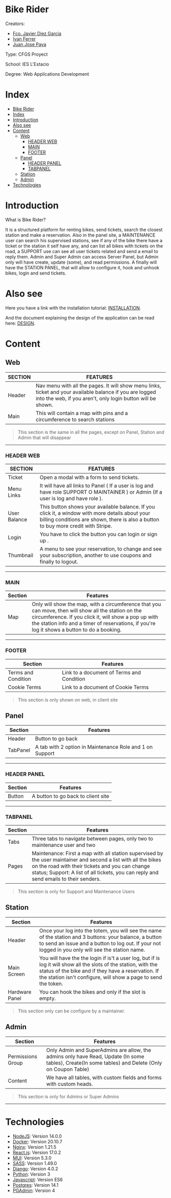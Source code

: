 # Bike Rider

Creators:

- [Fco. Javier Diez Garcia](https://github.com/JDiezGarcia)
- [Ivan Ferrer](https://github.com/iferrer20)
- [Juan Jose Paya](https://github.com/jjpaya)


Type: CFGS Proyect

School: IES L'Estacio

Degree: Web Applications Development

# Index
- [Bike Rider](#bike-rider)
- [Index](#index)
- [Introduction](#introduction)
- [Also see](#also-see)
- [Content](#content)
  - [Web](#web)
    - [HEADER WEB](#header-web)
    - [MAIN](#main)
    - [FOOTER](#footer)
  - [Panel](#panel)
    - [HEADER PANEL](#header-panel)
    - [TABPANEL](#tabpanel)
  - [Station](#station)
  - [Admin](#admin)
- [Technologies](#technologies)

# Introduction

What is Bike Rider?

It is a structured platform for renting bikes, send tickets, search the closest station and make a reservation. Also in the panel site, a MAINTENANCE user can search his supervised stations, see if any of the bike there have a ticket or the station it self have any, and can list all bikes with tickets on the road, a SUPPORT use can see all user tickets related and send a email to reply them. Admin and Super Admin can access Server Panel, but Admin only will have create, update (some), and  read permissions. A finally will have the STATION PANEL, that will allow to configure it, hook and unhook bikes, login and send tickets.

# Also see
Here you have a link with the installation tutorial:
[INSTALLATION](./INSTALL.md#Bike-Rider-install-and-configuration-steps).

And the document explaining the design of the application can be read here:
[DESIGN](./DESIGN.md).

# Content

## Web
| SECTION | FEATURES |
| - | - |
| Header |  Nav menu with all the pages. It will show menu links, ticket and your available balance if you are logged into the web, if you aren't, only login button will be shown.|
| Main | This will contain a map with pins and a circumference to search stations|

> This section is the same in all the pages, except on Panel, Station and Admin that will disappear
***
### HEADER WEB
| SECTION | FEATURES |
| - | - |
| Ticket | Open a modal with a form to send tickets. |
| Menu Links | It will have all links to Panel ( If a user is log and have role SUPPORT O MAINTAINER ) or Admin (If a user is log and have role ). |
| User Balance | This button shows your available balance. If you click it, a window with more details about your billing conditions are shown, there is also a button to buy more credit with Stripe. |
| Login | You have to click the button you can login or sign up . |
| Thumbnail | A menu to see your reservation, to change and see your subscription, another to use coupons and finally to logout. |
***
### MAIN
| Section | Features |
| - | - |
| Map | Only will show the map, with a circumference that you can move, then will show all the station on the circumference. If you click it, will show a pop up with the station info and a timer of reservations, if you're log it shows a button to do a booking. |
***
### FOOTER
| Section | Features |
| - | - |
| Terms and Condition | Link to a document of Terms and Condition |
| Cookie Terms | Link to a document of Cookie Terms |
> This section is only shown on web, in client site

## Panel
| Section | Features |
| - | - |
| Header | Button to go back |
| TabPanel| A tab with 2 option in Maintenance Role and 1 on Support  |
***
### HEADER PANEL
| Section | Features |
| - | - |
| Button | A button to go back to client site |
***
### TABPANEL
| Section | Features |
| - | - |
| Tabs | Three tabs to navigate between pages, only two to maintenance user and two  |
| Pages | Maintenance: First a map with all station supervised by the user maintainer and second a list with all the bikes on the road with their tickets and you can change status; Support: A list of all tickets, you can reply and send emails to their senders. |
> This section is only for Support and Maintenance Users
>
## Station
| Section | Features |
| - | - |
| Header | Once your log into the totem, you will see the name of the station and 3 buttons: your balance, a button to send an issue and a button to log out. If your not logged in you only will see the station name. |
| Main Screen | You will have the the login if is't a user log, but if is log it will show all the slots of the station, with the status of the bike and if they have a reservation. If the station isn't configure, will show a page to send the token. |
| Hardware Panel | You can hook the bikes and only if the slot is empty. |

> This section only can be configure by a maintainer.

## Admin
| Section | Features |
| - | - |
| Permissions Group | Only Admin and SuperAdmins are allow, the admins only have Read, Update (In some tables), Create(In some tables) and Delete (Only on Coupon Table) |
| Content | We have all tables, with custom fields and forms with custom heads. |
> This section is only for Admins or Super Admins
***

# Technologies

* [NodeJS](https://nodejs.org/): Version 14.0.0
* [Docker](https://www.docker.com/): Version 20.10.7
* [Nginx](http://nginx.org/): Version 1.21.5
* [React.js](https://reactjs.org/): Version 17.0.2
* [MUI](https://mui.com/): Version 5.3.0
* [SASS](https://sass-lang.com/): Version 1.49.0
* [Django](https://www.djangoproject.com/): Version 4.0.2
* [Python](https://www.python.org/): Version 3
* [Javascript](https://developer.mozilla.org/es/docs/Web/JavaScript): Version ES6
* [Postgres](https://www.postgresql.org/): Version 14.1
* [PGAdmin](https://www.pgadmin.org/): Version 4
